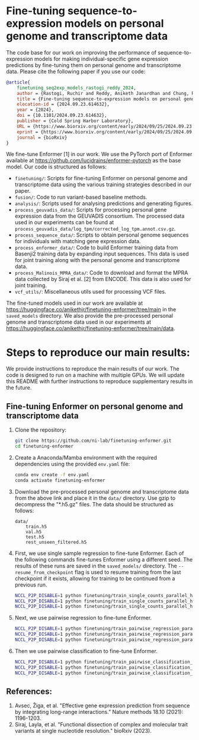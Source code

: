 # Fine-tuning sequence-to-expression models on personal genome and transcriptome data

The code base for our work on improving the performance of sequence-to-expression models for making individual-specific gene expression predictions by fine-tuning them on personal genome and transcriptome data. Please cite the following paper if you use our code:
```bibtex
@article{
    finetuning_seq2exp_models_rastogi_reddy_2024,
    author = {Rastogi, Ruchir and Reddy, Aniketh Janardhan and Chung, Ryan and Ioannidis, Nilah M.},
    title = {Fine-tuning sequence-to-expression models on personal genome and transcriptome data},
    elocation-id = {2024.09.23.614632},
    year = {2024},
    doi = {10.1101/2024.09.23.614632},
    publisher = {Cold Spring Harbor Laboratory},
    URL = {https://www.biorxiv.org/content/early/2024/09/25/2024.09.23.614632},
    eprint = {https://www.biorxiv.org/content/early/2024/09/25/2024.09.23.614632.full.pdf},
    journal = {bioRxiv}
}
```
We fine-tune Enformer [1] in our work. We use the PyTorch port of Enformer available at https://github.com/lucidrains/enformer-pytorch as the base model. Our code is structured as follows:
- `finetuning/`: Scripts for fine-tuning Enformer on personal genome and transcriptome data using the various training strategies described in our paper.
- `fusion/`: Code to run variant-based baseline methods.
- `analysis/`: Scripts used for analysing predictions and generating figures.
- `process_geuvadis_data/`: Scripts for processing personal gene expression data from the GEUVADIS consortium. The processed data used in our experiments can be found at `process_geuvadis_data/log_tpm/corrected_log_tpm.annot.csv.gz`.
- `process_sequence_data/`: Scripts to obtain personal genome sequences for individuals with matching gene expression data.
- `process_enformer_data/`: Code to build Enformer training data from Basenji2 training data by expanding input sequences. This data is used for joint training along with the personal genome and transcriptome data.
- `process_Malinois_MPRA_data/`: Code to download and format the MPRA data collected by Siraj et al. [2] from ENCODE. This data is also used for joint training.
- `vcf_utils/`: Miscellaneous utils used for processing VCF files.

The fine-tuned models used in our work are available at https://huggingface.co/anikethjr/finetuning-enformer/tree/main in the ``saved_models`` directory. We also provide the pre-processed personal genome and transcriptome data used in our experiments at https://huggingface.co/anikethjr/finetuning-enformer/tree/main/data.

# Steps to reproduce our main results:

We provide instructions to reproduce the main results of our work. The code is designed to run on a machine with multiple GPUs. We will update this README with further instructions to reproduce supplementary results in the future.

## Fine-tuning Enformer on personal genome and transcriptome data

1. Clone the repository:
   ```bash
   git clone https://github.com/ni-lab/finetuning-enformer.git
   cd finetuning-enformer
   ```

2. Create a Anaconda/Mamba environment with the required dependencies using the provided `env.yaml` file:
   ```bash
   conda env create -f env.yaml
   conda activate finetuning-enformer
   ```

3. Download the pre-processed personal genome and transcriptome data from the above link and place it in the `data/` directory. Use gzip to decompress the "*.h5.gz" files. The data should be structured as follows:
   ```
   data/
       train.h5
       val.h5
       test.h5
       rest_unseen_filtered.h5
   ```

4. First, we use single sample regression to fine-tune Enformer. Each of the following commands fine-tunes Enformer using a different seed. The results of these runs are saved in the `saved_models/` directory. The `--resume_from_checkpoint` flag is used to resume training from the last checkpoint if it exists, allowing for training to be continued from a previous run.
    ```bash
    NCCL_P2P_DISABLE=1 python finetuning/train_single_counts_parallel_h5_dataset.py data/train.h5 data/val.h5 single_regression_counts saved_models/ --batch_size 2 --lr 0.0001 --weight_decay 0.001 --use_scheduler --warmup_steps 1000 --data_seed 42 --resume_from_checkpoint
    NCCL_P2P_DISABLE=1 python finetuning/train_single_counts_parallel_h5_dataset.py data/train.h5 data/val.h5 single_regression_counts saved_models/ --batch_size 2 --lr 0.0001 --weight_decay 0.001 --use_scheduler --warmup_steps 1000 --data_seed 97 --resume_from_checkpoint
    NCCL_P2P_DISABLE=1 python finetuning/train_single_counts_parallel_h5_dataset.py data/train.h5 data/val.h5 single_regression_counts saved_models/ --batch_size 2 --lr 0.0001 --weight_decay 0.001 --use_scheduler --warmup_steps 1000 --data_seed 7 --resume_from_checkpoint
    ```

5. Next, we use pairwise regression to fine-tune Enformer.
    ```bash
    NCCL_P2P_DISABLE=1 python finetuning/train_pairwise_regression_parallel_h5_dataset.py data/train.h5 data/val.h5 regression saved_models/ --batch_size 1 --lr 0.0001 --weight_decay 0.001 --use_scheduler --warmup_steps 1000 --data_seed 42 --resume_from_checkpoint
    NCCL_P2P_DISABLE=1 python finetuning/train_pairwise_regression_parallel_h5_dataset.py data/train.h5 data/val.h5 regression saved_models/ --batch_size 1 --lr 0.0001 --weight_decay 0.001 --use_scheduler --warmup_steps 1000 --data_seed 97 --resume_from_checkpoint
    NCCL_P2P_DISABLE=1 python finetuning/train_pairwise_regression_parallel_h5_dataset.py data/train.h5 data/val.h5 regression saved_models/ --batch_size 1 --lr 0.0001 --weight_decay 0.001 --use_scheduler --warmup_steps 1000 --data_seed 7 --resume_from_checkpoint
    ```

6. Then we use pairwise classification to fine-tune Enformer.
    ```bash
    NCCL_P2P_DISABLE=1 python finetuning/train_pairwise_classification_parallel_h5_dataset_dynamic_sampling_dataset.py data/train.h5 data/val.h5 classification saved_models/ --batch_size 1 --lr 0.0001 --weight_decay 0.001 --data_seed 42 --resume_from_checkpoint
    NCCL_P2P_DISABLE=1 python finetuning/train_pairwise_classification_parallel_h5_dataset_dynamic_sampling_dataset.py data/train.h5 data/val.h5 classification saved_models/ --batch_size 1 --lr 0.0001 --weight_decay 0.001 --data_seed 97 --resume_from_checkpoint
    NCCL_P2P_DISABLE=1 python finetuning/train_pairwise_classification_parallel_h5_dataset_dynamic_sampling_dataset.py data/train.h5 data/val.h5 classification saved_models/ --batch_size 1 --lr 0.0001 --weight_decay 0.001 --data_seed 7 --resume_from_checkpoint
    ```

## References:
1. Avsec, Žiga, et al. "Effective gene expression prediction from sequence by integrating long-range interactions." Nature methods 18.10 (2021): 1196-1203.
2. Siraj, Layla, et al. "Functional dissection of complex and molecular trait variants at single nucleotide resolution." bioRxiv (2023).
